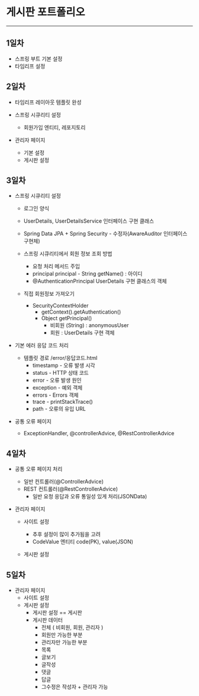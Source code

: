 # 게시판 포트폴리오
***
## 1일차
* 스프링 부트 기본 설정
* 타임리프 설정

## 2일차
* 타임리프 레이아웃 템플릿 완성
* 스프링 시큐리티 설정
  - 회원가입 엔티티, 레포지토리
  

* 관리자 페이지
  - 기본 설정
  - 게시판 설정

## 3일차
* 스프링 시큐리티 설정
  - 로그인 양식
  - UserDetails, UserDetailsService 인터페이스 구현 클래스
  - Spring Data JPA + Spring Security - 수정자(AwareAuditor 인터페이스 구현체)
  - 스프링 시큐리티에서 회원 정보 조회 방법
    - 요청 처리 메서드 주입
    - principal principal - String getName() : 아이디
    - @AuthenticationPrincipal UserDetails 구현 클래스의 객체


  - 직접 회원정보 가져오기
    - SecurityContextHolder
      - getContext().getAuthentication()
      - Object getPrincipal()
        - 비회원 (String) : anonymousUser
        - 회원 : UserDetails 구현 객체

* 기본 에러 응답 코드 처리
  - 템플릿 경로 /error/응답코드.html
    - timestamp - 오류 발생 시각
    - status - HTTP 상태 코드
    - error - 오류 발생 원인
    - exception - 예외 객체
    - errors - Errors 객체
    - trace - printStackTrace()
    - path - 오류의 유입 URL


* 공통 오류 페이지
  - ExceptionHandler, @controllerAdvice, @RestControllerAdvice

## 4일차
* 공통 오류 페이지 처리
  - 일반 컨트롤러(@ControllerAdvice)
  - REST 컨트롤러(@RestControllerAdvice)
    - 일반 요청 응답과 오류 통일성 있게 처리(JSONData)


* 관리자 페이지
  - 사이트 설정
    - 추후 설정이 많이 추가됨을 고려
    - CodeValue 엔티티 code(PK), value(JSON)


  - 게시판 설정

## 5일차
  - 관리자 페이지
    - 사이트 설정
    - 게시판 설정
      - 게시판 설정 == 게시판
      - 게시판 데이터
        - 전체 ( 비회원, 회원, 관리자 )
        - 회원만 가능한 부분
        - 관리자만 가능한 부분
        - 목록
        - 글보기
        - 글작성
        - 댓글
        - 답글
        - 그수정은 작성자 + 관리자 가능